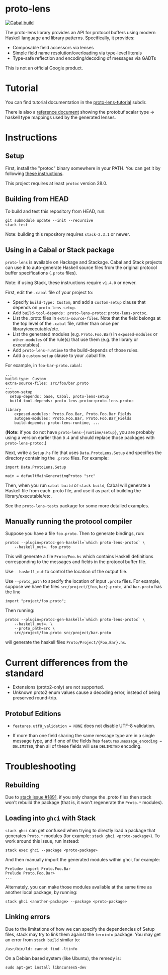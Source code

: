 # proto-lens

[![Cabal build](https://github.com/google/proto-lens/actions/workflows/cabal-ci.yml/badge.svg)](https://github.com/google/proto-lens/actions/workflows/cabal-ci.yml)

The proto-lens library provides an API for protocol buffers using modern Haskell
language and library patterns.  Specifically, it provides:

  * Composable field accessors via lenses
  * Simple field name resolution/overloading via type-level literals
  * Type-safe reflection and encoding/decoding of messages via GADTs

This is not an official Google product.

# Tutorial

You can find tutorial documentation in the [proto-lens-tutorial](./proto-lens-tutorial) subdir.

There is also a [reference document](docs/types.md) showing the protobuf scalar type -> haskell type mappings used by the generated lenses.

# Instructions

## Setup
First, install the "protoc" binary somewhere in your PATH.  You can get it by
following [these instructions](docs/installing-protoc.md).

This project requires at least `protoc` version 28.0.

## Building from HEAD

To build and test this repository from HEAD, run:

    git submodule update --init --recursive
    stack test

Note: building this repository requires `stack-2.3.1` or newer.

## Using in a Cabal or Stack package
`proto-lens` is available on Hackage and Stackage.  Cabal and Stack projects can use it
to auto-generate Haskell source files from the original
protocol buffer specifications (`.proto` files).

Note: if using Stack, these instructions require `v1.4.0` or newer.

First, edit the `.cabal` file of your project to:

* Specify `build-type: Custom`, and add a `custom-setup` clause that
  depends on `proto-lens-setup`.
* Add `build-tool-depends: proto-lens-protoc:proto-lens-protoc`.
* List the .proto files in `extra-source-files`.  Note that the field belongs
  at the top level of the `.cabal` file, rather than once per
  library/executable/etc.
* List the generated modules (e.g. `Proto.Foo.Bar`) in `exposed-modules`
  or `other-modules` of the rule(s) that use them (e.g. the library or
  executables).
* Add `proto-lens-runtime` to the build-depends of those rules.
* Add a `custom-setup` clause to your .cabal file.

For example, in `foo-bar-proto.cabal`:

    ...
    build-type: Custom
    extra-source-files: src/foo/bar.proto
    ...
    custom-setup
      setup-depends: base, Cabal, proto-lens-setup
      build-tool-depends: proto-lens-protoc:proto-lens-protoc

    library
        exposed-modules: Proto.Foo.Bar, Proto.Foo.Bar_Fields
        autogen-modules: Proto.Foo.Bar, Proto.Foo.Bar_Fields
        build-depends: proto-lens-runtime, ...

(**Note:** if you do not have `proto-lens-{runtime/setup}`, you are probably
using a version earlier than `0.4` and should replace those packages with
`proto-lens-protoc`.)

Next, write a `Setup.hs` file that uses `Data.ProtoLens.Setup` and specifies the
directory containing the `.proto` files.  For example:

    import Data.ProtoLens.Setup

    main = defaultMainGeneratingProtos "src"

Then, when you run `cabal build` or `stack build`, Cabal will generate a Haskell
file from each .proto file, and use it as part of building the
library/executable/etc.

See the `proto-lens-tests` package for some more detailed examples.

## Manually running the protocol compiler
Suppose you have a file `foo.proto`. Then to generate bindings, run:

    protoc --plugin=protoc-gen-haskell=`which proto-lens-protoc` \
        --haskell_out=. foo.proto

This will generate a file `Proto/Foo.hs` which contains Haskell definitions
corresponding to the messages and fields in the protocol buffer file.

Use `--haskell_out` to control the location of the output file.

Use `--proto_path` to specify the location of input `.proto` files.  For
example, suppose we have the files `src/project/{foo,bar}.proto`, and
`bar.proto` has the line

    import "project/foo.proto";

Then running:

    protoc --plugin=protoc-gen-haskell=`which proto-lens-protoc` \
        --haskell_out=. \
        --proto_path=src \
        src/project/foo.proto src/project/bar.proto
will generate the haskell files `Proto/Project/{Foo,Bar}.hs`.

# Current differences from the standard

- Extensions (proto2-only) are not supported.
- Unknown proto2 enum values cause a decoding error, instead of being preserved
  round-trip.

## Protobuf Editions

- `features.utf8_validation = NONE` does not disable UTF-8 validation.

- If more than one field sharing the same message type are
  in a single message type, and if one of the fields has
  `features.message_encoding = DELIMITED`, then all of these
  fields will use `DELIMITED` encoding.

# Troubleshooting

## Rebuilding
Due to [stack issue #1891](https://github.com/commercialhaskell/stack/issues/1891),
if you only change the .proto files then stack won't rebuild the package (that
is, it won't regenerate the `Proto.*` modules).

## Loading into `ghci` with Stack

`stack ghci` can get confused when trying to directly load a package that
generates `Proto.*` modules (for example: `stack ghci <proto-package>`).
To work around this issue, run instead:

    stack exec ghci --package <proto-package>

And then manually import the generated modules within ghci, for example:

    Prelude> import Proto.Foo.Bar
    Prelude Proto.Foo.Bar>
    ...

Alternately, you can make those modules available at the same time as another local
package, by running:

    stack ghci <another-package> --package <proto-package>
## Linking errors
Due to the limitations of how we can specify the dependencies of Setup
files, stack may try to link them against the `terminfo` package. You
may get an error from `stack build` similar to:

```
/usr/bin/ld: cannot find -ltinfo
```

On a Debian based system (like Ubuntu), the remedy is:

```
sudo apt-get install libncurses5-dev
```


